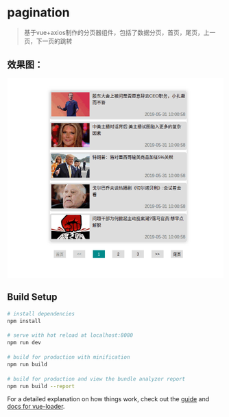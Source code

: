 # pagination

> 基于vue+axios制作的分页器组件，包括了数据分页，首页，尾页，上一页，下一页的跳转
## 效果图：
![](1.gif)

## Build Setup

``` bash
# install dependencies
npm install

# serve with hot reload at localhost:8080
npm run dev

# build for production with minification
npm run build

# build for production and view the bundle analyzer report
npm run build --report
```

For a detailed explanation on how things work, check out the [guide](http://vuejs-templates.github.io/webpack/) and [docs for vue-loader](http://vuejs.github.io/vue-loader).
